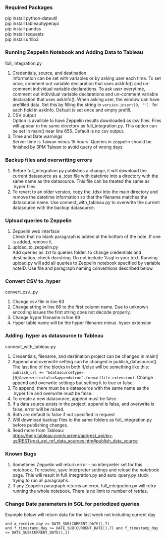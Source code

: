 ### Required Packages
pip install python-dateutil\
pip install tableauhyperapi\
pip install pandas\
pip install requests\
pip install urllib3

### Running Zeppelin Notebook and Adding Data to Tableau
full_integration.py
1. Credentials, source, and destination\
Information can be set with variables or by asking user each time. To set once, comment out variable declaration that uses askInfo() and un-comment individual variable declarations. To ask user everytime, comment out individual variable declarations and un-comment variable declaration that uses askInfo(). When asking user, the window can have prefilled data. Set this by filling the string in ```version.insert(0, "") ``` for each field in askInfo. Default is set once and empty prefill.
2. CSV output\
Option is availible to have Zeppelin results downloaded as csv files. Files will appear in the same directory as full_integration.py. This option can be set in main() near line 655. Default is no csv output.
3. Time and Date warnings\
Server time is Taiwan minus 15 hours. Queries in zeppelin should be finished by 3PM Taiwan to avoid query of wrong days

### Backup files and overwriting errors
1. Before full_integration.py publishes a change, it will download the current datasource as a .tdsx file with datetime into a directory with the same name as the datasource. This file can be treated the same as .hyper files.
2. To revert to an older version, copy the .tdsx into the main directory and remove the datetime information so that the filename matches the datasource name. Use connect_with_tableau.py to overwrite the current datasource with the backup datasource. 

### Upload queries to Zeppelin
1. Zeppelin web interface\
Check that no blank paragraph is added at the bottom of the note. If one is added, remove it. 
2. upload_to_zeppelin.py\
Add queries as .txt to queries folder. to change credentials and destination, check docstring. Do not include %sql in your text. Running upload.py will add all queries to Zeppelin notebook specified by variable noteID. Use file and paragraph naming conventions described below. 

### Convert CSV to .hyper
convert_csv_.py
1. Change csv file in line 63
2. Change string in line 66 to the first column name. Due to unknown encoding issues the first string does not decode properly.
4. Change hyper filename in line 69
3. Hyper table name will be the hyper filename minus .hyper extension

### Adding .hyper as datasource to Tableau
connect_with_tableau.py
1. Credentials, filename, and destination project can be changed in main()
2. Append and overwrite setting can be changed in publish_datasource(). The last line of the blocks in both if/else will be something like this: ```publish_url += "&datasourceType={0}&overwrite=false&append=true".format(file_extension)```. Change append and overwrite settings but setting it to true or false. 
3. To append, there must be a datasource with the same name as the .hyper file and overwrite must be false.
4. To create a new datasource, append must be false. 
5. If a data source exists in the project, append is false, and overwrite is false, error will be raised.
6. Both are default to false if not specified in request
7. Will download backup files to the same folders as full_integration.py before publishing changes.
8. Read more from Tableau: https://help.tableau.com/current/api/rest_api/en-us/REST/rest_api_ref_data_sources.htm#publish_data_source


### Known Bugs
1. Sometimes Zeppelin will return error - no interpreter set for this notebook. To resolve, save interpreter settings and reload the notebook page. This will result in full_integration.py and auto_query.py stuck trying to run all paragraphs.
2. If any Zeppelin paragraph returns an error, full_integration.py will retry running the whole notebook. There is no limit to number of retries.

### Change Date parameters in SQL for periodized queries
Example below will return data for the last week not including current day
```
and a_receive_day >= DATE_SUB(CURRENT_DATE(),7)
and f_timestamp_day >= DATE_SUB(CURRENT_DATE(),7) and f_timestamp_day <= DATE_SUB(CURRENT_DATE(),1)
```